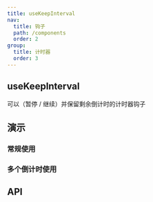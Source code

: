 ```yaml
---
title: useKeepInterval
nav:
  title: 钩子
  path: /components
  order: 2
group:
  title: 计时器
  order: 3
---
```


## useKeepInterval

可以（暂停 / 继续）并保留剩余倒计时的计时器钩子

## 演示

### 常规使用

<code src="../../demo/hooks/useKeepInterval/demo1.tsx"></code>

### 多个倒计时使用

<code src="../../demo/hooks/useKeepInterval/demo2.tsx"></code>

## API

<API id="useKeepInterval"></API>
